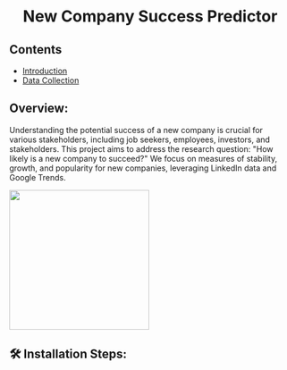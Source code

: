 <h1 align="center" id="title">New Company Success Predictor</h1>

<h2>Contents</h2>
<ul>
        <li><a href="#section1">Introduction</a></li>
        <li><a href="#section2">Data Collection</a></li>
</ul>

<h2 id="section1">Overview:</h2>
<p id="description">Understanding the potential success of a new company is crucial for various stakeholders, including job seekers, employees, investors, and stakeholders. This project aims to address the research question: "How likely is a new company to succeed?" We focus on measures of stability, growth, and popularity for new companies, leveraging LinkedIn data and Google Trends.</p> 

<img src="https://github.com/maayan-aytek/custom_tales/assets/81248290/878fbd3b-c6a1-4666-94dc-ce766516afef" width="250" align="center"/>

<h2 id="section2">🛠️ Installation Steps:</h2>


